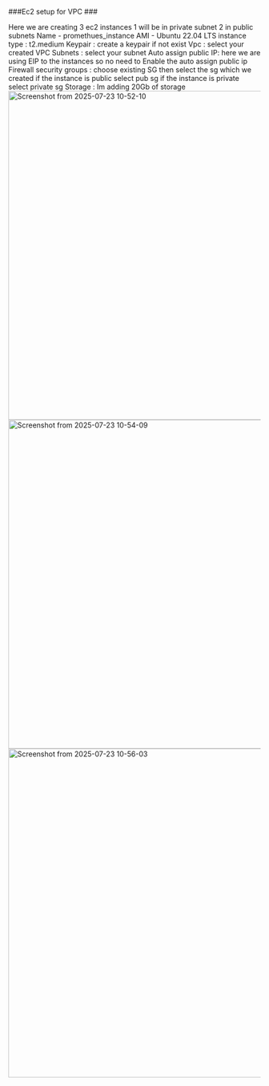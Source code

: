 ###Ec2 setup for VPC ###

Here we are creating 3 ec2 instances 1 will be in private subnet 2 in public subnets 
Name - promethues_instance
AMI - Ubuntu 22.04 LTS
instance type : t2.medium 
Keypair : create a keypair if not exist 
Vpc : select your created VPC
Subnets : select your subnet 
Auto assign public IP: here we are using EIP to the instances so no need to Enable the auto assign public ip 
Firewall security groups : choose existing SG then select the sg which we created if the
instance is public select pub sg if the instance is private select private sg
Storage : 
Im adding 20Gb of storage
<img width="1168" height="656" alt="Screenshot from 2025-07-23 10-52-10" src="https://github.com/user-attachments/assets/765b1f3b-f7c9-450e-9879-9d543adcb157" />
<img width="1168" height="656" alt="Screenshot from 2025-07-23 10-54-09" src="https://github.com/user-attachments/assets/ecc89036-3ea1-4fab-8d5a-1921477d102d" />
<img width="1168" height="656" alt="Screenshot from 2025-07-23 10-56-03" src="https://github.com/user-attachments/assets/6f4c4ca8-223f-457c-808c-500e6e3359b1" />
